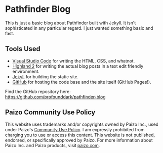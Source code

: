 # Pathfinder Blog
This is just a basic blog about Pathfinder built with Jekyll. It isn't sophisticated in any particular regard. I just wanted something basic and fast.

## Tools Used
* [Visual Studio Code](https://code.visualstudio.com/) for writing the HTML, CSS, and whatnot.
* [Highland 2](https://quoteunquoteapps.com/highland-2/index.php) for writing the actual blog posts in a text edit friendly environment.
* [Jekyll](https://jekyllrb.com/) for building the static site.
* [GitHub](https://github.com/) for hosting the code base and the site itself (GitHub Pages!).

Find the GitHub repository here: https://github.com/profounddark/pathfinder-blog

## Paizo Community Use Policy

This website uses trademarks and/or copyrights owned by Paizo Inc., used under Paizo's [Community Use Policy](https://paizo.com/communityuse). I am expressly prohibited from charging you to use or access this content. This website is not published, endorsed, or specifically approved by Paizo. For more information about Paizo Inc. and Paizo products, visit [paizo.com](https://www.paizo.com).
